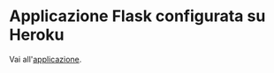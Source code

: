 # Applicazione Flask configurata su Heroku #

Vai all'[applicazione](https://mysterious-meadow-99534.herokuapp.com/).
